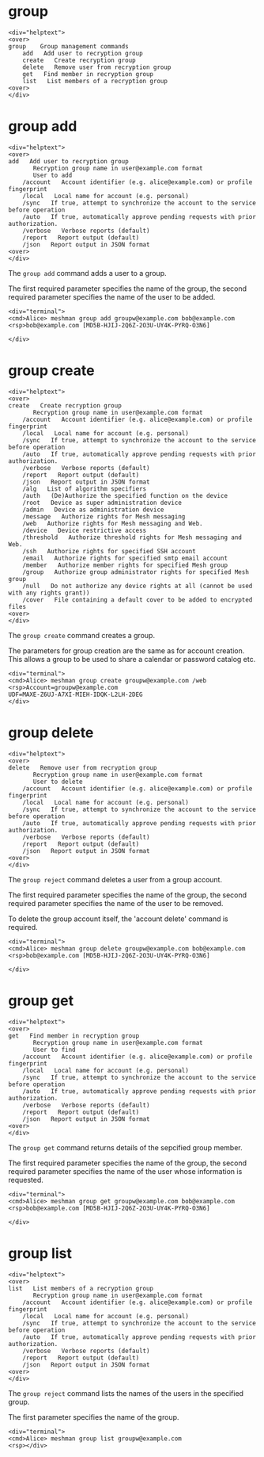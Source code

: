 

# group

~~~~
<div="helptext">
<over>
group    Group management commands
    add   Add user to recryption group
    create   Create recryption group
    delete   Remove user from recryption group
    get   Find member in recryption group
    list   List members of a recryption group
<over>
</div>
~~~~

# group add

~~~~
<div="helptext">
<over>
add   Add user to recryption group
       Recryption group name in user@example.com format
       User to add
    /account   Account identifier (e.g. alice@example.com) or profile fingerprint
    /local   Local name for account (e.g. personal)
    /sync   If true, attempt to synchronize the account to the service before operation
    /auto   If true, automatically approve pending requests with prior authorization.
    /verbose   Verbose reports (default)
    /report   Report output (default)
    /json   Report output in JSON format
<over>
</div>
~~~~


The `group add` command adds a user to a group.

The first required parameter specifies the name of the group, the second required parameter 
specifies the name of the user to be added.



~~~~
<div="terminal">
<cmd>Alice> meshman group add groupw@example.com bob@example.com
<rsp>bob@example.com [MD5B-HJIJ-2Q6Z-2O3U-UY4K-PYRQ-O3N6]

</div>
~~~~



# group create

~~~~
<div="helptext">
<over>
create   Create recryption group
       Recryption group name in user@example.com format
    /account   Account identifier (e.g. alice@example.com) or profile fingerprint
    /local   Local name for account (e.g. personal)
    /sync   If true, attempt to synchronize the account to the service before operation
    /auto   If true, automatically approve pending requests with prior authorization.
    /verbose   Verbose reports (default)
    /report   Report output (default)
    /json   Report output in JSON format
    /alg   List of algorithm specifiers
    /auth   (De)Authorize the specified function on the device
    /root   Device as super administration device
    /admin   Device as administration device
    /message   Authorize rights for Mesh messaging
    /web   Authorize rights for Mesh messaging and Web.
    /device   Device restrictive access
    /threshold   Authorize threshold rights for Mesh messaging and Web.
    /ssh   Authorize rights for specified SSH account
    /email   Authorize rights for specified smtp email account
    /member   Authorize member rights for specified Mesh group
    /group   Authorize group administrator rights for specified Mesh group
    /null   Do not authorize any device rights at all (cannot be used with any rights grant))
    /cover   File containing a default cover to be added to encrypted files
<over>
</div>
~~~~

The `group create` command creates a group.

The parameters for group creation are the same as for account creation. This allows a group
to be used to share a calendar or password catalog etc.



~~~~
<div="terminal">
<cmd>Alice> meshman group create groupw@example.com /web
<rsp>Account=groupw@example.com
UDF=MAXE-Z6UJ-A7XI-MIEH-IDQK-L2LH-2DEG
</div>
~~~~




# group delete

~~~~
<div="helptext">
<over>
delete   Remove user from recryption group
       Recryption group name in user@example.com format
       User to delete
    /account   Account identifier (e.g. alice@example.com) or profile fingerprint
    /local   Local name for account (e.g. personal)
    /sync   If true, attempt to synchronize the account to the service before operation
    /auto   If true, automatically approve pending requests with prior authorization.
    /verbose   Verbose reports (default)
    /report   Report output (default)
    /json   Report output in JSON format
<over>
</div>
~~~~

The `group reject` command deletes a user from a group account.

The first required parameter specifies the name of the group, the second required parameter 
specifies the name of the user to be removed.

To delete the group account itself, the 'account delete' command is required.


~~~~
<div="terminal">
<cmd>Alice> meshman group delete groupw@example.com bob@example.com
<rsp>bob@example.com [MD5B-HJIJ-2Q6Z-2O3U-UY4K-PYRQ-O3N6]

</div>
~~~~



# group get

~~~~
<div="helptext">
<over>
get   Find member in recryption group
       Recryption group name in user@example.com format
       User to find
    /account   Account identifier (e.g. alice@example.com) or profile fingerprint
    /local   Local name for account (e.g. personal)
    /sync   If true, attempt to synchronize the account to the service before operation
    /auto   If true, automatically approve pending requests with prior authorization.
    /verbose   Verbose reports (default)
    /report   Report output (default)
    /json   Report output in JSON format
<over>
</div>
~~~~

The `group get` command returns details of the sepcified group member.

The first required parameter specifies the name of the group, the second required parameter 
specifies the name of the user whose information is requested.


~~~~
<div="terminal">
<cmd>Alice> meshman group get groupw@example.com bob@example.com
<rsp>bob@example.com [MD5B-HJIJ-2Q6Z-2O3U-UY4K-PYRQ-O3N6]

</div>
~~~~



# group list

~~~~
<div="helptext">
<over>
list   List members of a recryption group
       Recryption group name in user@example.com format
    /account   Account identifier (e.g. alice@example.com) or profile fingerprint
    /local   Local name for account (e.g. personal)
    /sync   If true, attempt to synchronize the account to the service before operation
    /auto   If true, automatically approve pending requests with prior authorization.
    /verbose   Verbose reports (default)
    /report   Report output (default)
    /json   Report output in JSON format
<over>
</div>
~~~~

The `group reject` command lists the names of the users in the specified group.

The first parameter specifies the name of the group.


~~~~
<div="terminal">
<cmd>Alice> meshman group list groupw@example.com
<rsp></div>
~~~~




